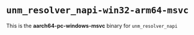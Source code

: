 # `unm_resolver_napi-win32-arm64-msvc`

This is the **aarch64-pc-windows-msvc** binary for `unm_resolver_napi`

